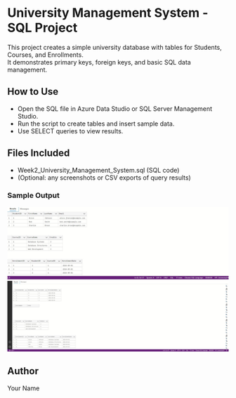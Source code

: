 # University Management System - SQL Project

This project creates a simple university database with tables for Students, Courses, and Enrollments.  
It demonstrates primary keys, foreign keys, and basic SQL data management.

## How to Use

- Open the SQL file in Azure Data Studio or SQL Server Management Studio.
- Run the script to create tables and insert sample data.
- Use SELECT queries to view results.

## Files Included

- Week2_University_Management_System.sql (SQL code)
- (Optional: any screenshots or CSV exports of query results)

### Sample Output

![Student-Course Output](output_students_courses.png.jpg)
![Join Query Output](output_join_query.png.jpg)

## Author

Your Name
